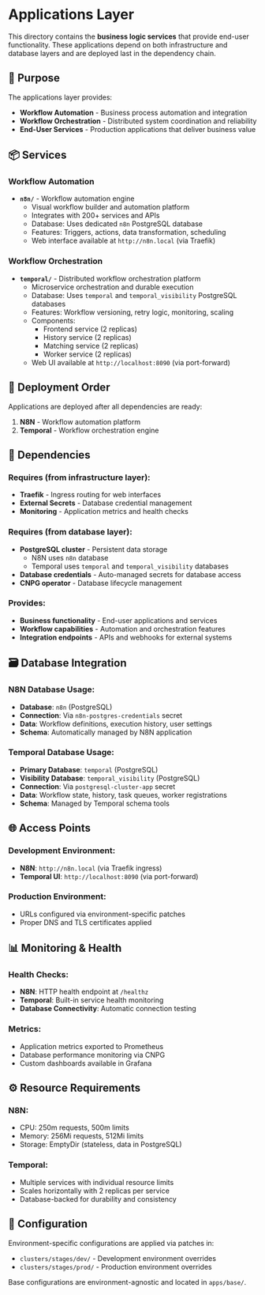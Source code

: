 # Applications Layer

This directory contains the **business logic services** that provide end-user functionality. These applications depend on both infrastructure and database layers and are deployed last in the dependency chain.

## 🚀 Purpose

The applications layer provides:
- **Workflow Automation** - Business process automation and integration
- **Workflow Orchestration** - Distributed system coordination and reliability
- **End-User Services** - Production applications that deliver business value

## 📦 Services

### **Workflow Automation**
- **`n8n/`** - Workflow automation engine
  - Visual workflow builder and automation platform
  - Integrates with 200+ services and APIs
  - Database: Uses dedicated `n8n` PostgreSQL database
  - Features: Triggers, actions, data transformation, scheduling
  - Web interface available at `http://n8n.local` (via Traefik)

### **Workflow Orchestration**  
- **`temporal/`** - Distributed workflow orchestration platform
  - Microservice orchestration and durable execution
  - Database: Uses `temporal` and `temporal_visibility` PostgreSQL databases
  - Features: Workflow versioning, retry logic, monitoring, scaling
  - Components:
    - Frontend service (2 replicas)
    - History service (2 replicas) 
    - Matching service (2 replicas)
    - Worker service (2 replicas)
  - Web UI available at `http://localhost:8090` (via port-forward)

## 🔄 Deployment Order

Applications are deployed after all dependencies are ready:
1. **N8N** - Workflow automation platform
2. **Temporal** - Workflow orchestration engine

## 🔗 Dependencies

### **Requires (from infrastructure layer):**
- **Traefik** - Ingress routing for web interfaces
- **External Secrets** - Database credential management
- **Monitoring** - Application metrics and health checks

### **Requires (from database layer):**
- **PostgreSQL cluster** - Persistent data storage
  - N8N uses `n8n` database
  - Temporal uses `temporal` and `temporal_visibility` databases
- **Database credentials** - Auto-managed secrets for database access
- **CNPG operator** - Database lifecycle management

### **Provides:**
- **Business functionality** - End-user applications and services
- **Workflow capabilities** - Automation and orchestration features
- **Integration endpoints** - APIs and webhooks for external systems

## 🗃️ Database Integration

### **N8N Database Usage:**
- **Database**: `n8n` (PostgreSQL)
- **Connection**: Via `n8n-postgres-credentials` secret
- **Data**: Workflow definitions, execution history, user settings
- **Schema**: Automatically managed by N8N application

### **Temporal Database Usage:**
- **Primary Database**: `temporal` (PostgreSQL)
- **Visibility Database**: `temporal_visibility` (PostgreSQL)  
- **Connection**: Via `postgresql-cluster-app` secret
- **Data**: Workflow state, history, task queues, worker registrations
- **Schema**: Managed by Temporal schema tools

## 🌐 Access Points

### **Development Environment:**
- **N8N**: `http://n8n.local` (via Traefik ingress)
- **Temporal UI**: `http://localhost:8090` (via port-forward)

### **Production Environment:**
- URLs configured via environment-specific patches
- Proper DNS and TLS certificates applied

## 📊 Monitoring & Health

### **Health Checks:**
- **N8N**: HTTP health endpoint at `/healthz`
- **Temporal**: Built-in service health monitoring
- **Database Connectivity**: Automatic connection testing

### **Metrics:**
- Application metrics exported to Prometheus
- Database performance monitoring via CNPG
- Custom dashboards available in Grafana

## ⚙️ Resource Requirements

### **N8N:**
- CPU: 250m requests, 500m limits
- Memory: 256Mi requests, 512Mi limits
- Storage: EmptyDir (stateless, data in PostgreSQL)

### **Temporal:**
- Multiple services with individual resource limits
- Scales horizontally with 2 replicas per service
- Database-backed for durability and consistency

## 📝 Configuration

Environment-specific configurations are applied via patches in:
- `clusters/stages/dev/` - Development environment overrides
- `clusters/stages/prod/` - Production environment overrides

Base configurations are environment-agnostic and located in `apps/base/`.
